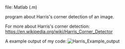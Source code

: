 file: Matlab (.m)

program about Harris's corner detection of an image.

For more about Harris's corner detection: https://en.wikipedia.org/wiki/Harris_Corner_Detector

A example output of my code:
![Harris_Example_output](https://user-images.githubusercontent.com/55738449/107328335-85399600-6ae9-11eb-8e7e-2dfe47df0531.png)
